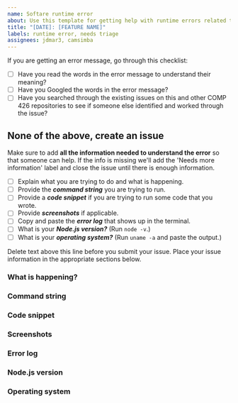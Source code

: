 ```yaml
---
name: Softare runtime error
about: Use this template for getting help with runtime errors related to your assignments.
title: "[DATE]: [FEATURE NAME]"
labels: runtime error, needs triage
assignees: jdmar3, camsimba
---
```


If you are getting an error message, go through this checklist:

- [ ] Have you read the words in the error message to understand their meaning?
- [ ] Have you Googled the words in the error message?
- [ ] Have you searched through the existing issues on this and other COMP 426 repositories to see if someone else identified and worked through the issue?

None of the above, create an issue
------------------------------------------------------------------

Make sure to add **all the information needed to understand the error** so that someone can help. If the info is missing we'll add the 'Needs more information' label and close the issue until there is enough information.

- [ ] Explain what you are trying to do and what is happening. 
- [ ] Provide the **_command string_** you are trying to run.
- [ ] Provide a **_code snippet_** if you are trying to run some code that you wrote. 
- [ ] Provide **_screenshots_** if applicable.
- [ ] Copy and paste the **_error log_** that shows up in the terminal.
- [ ] What is your **_Node.js version?_** (Run `node -v`.)
- [ ] What is your **_operating system?_** (Run `uname -a` and paste the output.)

Delete text above this line before you submit your issue. Place your issue information in the appropriate sections below. 

### What is happening?



### Command string



### Code snippet



### Screenshots



### Error log



### Node.js version



### Operating system
